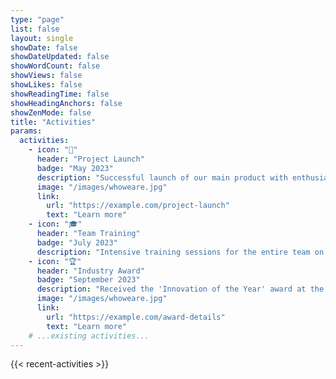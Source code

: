 ```yaml
---
type: "page"
list: false
layout: single
showDate: false
showDateUpdated: false
showWordCount: false
showViews: false
showLikes: false
showReadingTime: false
showHeadingAnchors: false
showZenMode: false
title: "Activities"
params:
  activities:
    - icon: "🚀"
      header: "Project Launch"
      badge: "May 2023"
      description: "Successful launch of our main product with enthusiastic feedback from early adopters."
      image: "/images/whoweare.jpg"
      link:
        url: "https://example.com/project-launch"
        text: "Learn more"
    - icon: "🎓"
      header: "Team Training"
      badge: "July 2023"
      description: "Intensive training sessions for the entire team on new technologies and methodologies."
    - icon: "🏆"
      header: "Industry Award"
      badge: "September 2023"
      description: "Received the 'Innovation of the Year' award at the Tech Excellence Conference."
      image: "/images/whoweare.jpg"
      link:
        url: "https://example.com/award-details"
        text: "Learn more"
    # ...existing activities...
---
```


{{< recent-activities >}}
